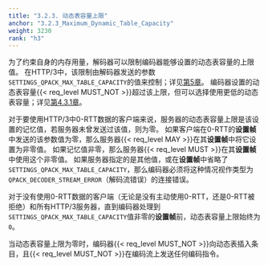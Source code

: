 ```yaml
---
title: "3.2.3. 动态表容量上限"
anchor: "3.2.3_Maximum_Dynamic_Table_Capacity"
weight: 3230
rank: "h3"
---
```


为了约束自身的内存用量，解码器可以限制编码器能够设置的动态表容量的上限值。
在HTTP/3中，该限制由解码器发送的参数`SETTINGS_QPACK_MAX_TABLE_CAPACITY`的值来控制；详见[第5章](#5_Configuration)。
编码器设置的动态表容量{{< req_level MUST_NOT >}}超过该上限，但可以选择使用更低的动态表容量；详见[第4.3.1章](#4.3.1_Set_Dynamic_Table_Capacity)。

对于要使用HTTP/3中0-RTT数据的客户端来说，服务器的动态表容量上限是该设置的记忆值，若服务器未曾发送过该值，则为零。
如果客户端在0-RTT的**设置帧**中发送的该参数值为零，那么服务器{{< req_level MAY >}}在其**设置帧**中将它设置为非零值。
如果记忆值非零，那么服务器{{< req_level MUST >}}在其**设置帧**中使用这个非零值。
如果服务器指定的是其他值，或在**设置帧**中省略了`SETTINGS_QPACK_MAX_TABLE_CAPACITY`，那么编码器必须将这种情况视作类型为`QPACK_DECODER_STREAM_ERROR`（解码流错误）的连接错误。

对于没有使用0-RTT数据的客户端（无论是没有主动使用0-RTT，还是0-RTT被拒绝）和所有HTTP/3服务器，直到编码器处理到`SETTINGS_QPACK_MAX_TABLE_CAPACITY`值非零的**设置帧**前，动态表容量上限始终为`0`。

当动态表容量上限为零时，编码器{{< req_level MUST_NOT >}}向动态表插入条目，且{{< req_level MUST_NOT >}}在编码流上发送任何编码指令。
